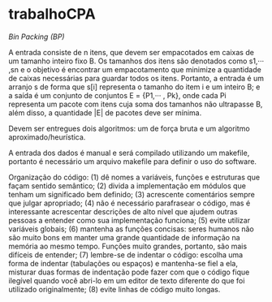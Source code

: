 # trabalhoCPA


*Bin Packing (BP)*

A entrada consiste de n itens, que devem ser empacotados em caixas de um tamanho inteiro fixo B.
Os tamanhos dos itens são denotados como s1,··· ,sn e o objetivo é encontrar um empacotamento que minimize a quantidade de caixas necessárias para guardar todos os itens. Portanto, a entrada é um arranjo s de forma que s[i] representa o tamanho do item i e um inteiro B; e a saída é um conjunto de conjuntos E = {P1,··· , Pk}, onde cada Pi representa um pacote com itens cuja soma dos tamanhos não ultrapasse B, além disso, a quantidade |E| de pacotes deve ser mínima.

Devem ser entregues dois algoritmos: um de força bruta e um algoritmo aproximado/heurística.

A entrada dos dados é manual e será compilado utilizando um makefile, portanto é necessário um arquivo makefile para definir o uso do software.

Organização do código: (1) dê nomes a variáveis, funções e estruturas que façam sentido semântico; (2) divida a implementação em módulos que tenham um significado bem definido; (3) acrescente comentários sempre que julgar apropriado; (4) não é necessário parafrasear o código, mas é interessante acrescentar descrições de alto nível que ajudem outras pessoas a entender como sua implementação funciona; (5) evite utilizar variáveis globais; (6) mantenha as funções concisas: seres humanos não são muito bons em manter uma grande quantidade de informação na memória ao mesmo tempo. Funções muito grandes, portanto, são mais difíceis de entender; (7) lembre-se de indentar o código: escolha uma forma de indentar (tabulações ou espaços) e mantenha-se fiel a ela, misturar duas formas de indentação pode fazer com que o código fique ilegível quando você abri-lo em um editor de texto diferente do que foi utilizado originalmente; (8) evite linhas de código muito longas.
